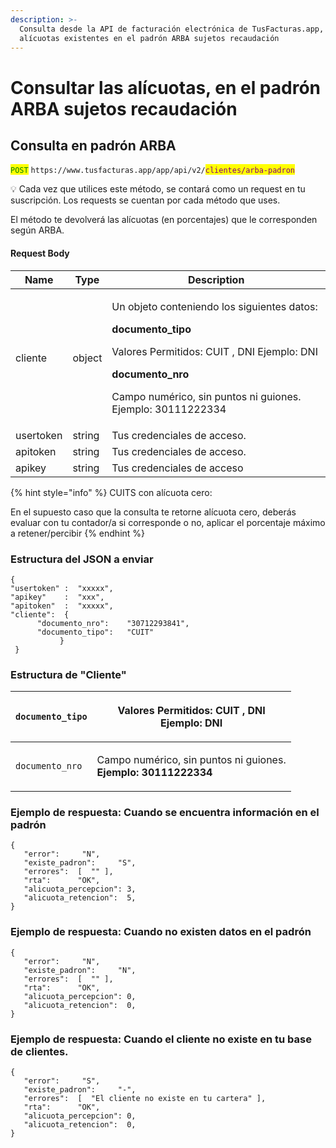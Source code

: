 ```yaml
---
description: >-
  Consulta desde la API de facturación electrónica de TusFacturas.app, las
  alícuotas existentes en el padrón ARBA sujetos recaudación
---
```


# Consultar las alícuotas, en el padrón ARBA sujetos recaudación

## Consulta en padrón ARBA

<mark style="color:green;">`POST`</mark> `https://www.tusfacturas.app/app/api/v2/`<mark style="color:purple;">`clientes/arba-padron`</mark>

💡 Cada vez que utilices este método, se contará como un request en tu suscripción. Los requests se cuentan por cada método que uses.

El método te devolverá las alícuotas (en porcentajes) que le corresponden según ARBA.

#### Request Body

| Name      | Type   | Description                                                                                                                                                                                                                                       |
| --------- | ------ | ------------------------------------------------------------------------------------------------------------------------------------------------------------------------------------------------------------------------------------------------- |
| cliente   | object | <p>Un objeto conteniendo los siguientes datos:</p><p><strong>documento_tipo</strong></p><p>Valores Permitidos: CUIT , DNI Ejemplo: DNI</p><p><strong>documento_nro</strong></p><p>Campo numérico, sin puntos ni guiones. Ejemplo: 30111222334</p> |
| usertoken | string | Tus credenciales de acceso.                                                                                                                                                                                                                       |
| apitoken  | string | Tus credenciales de acceso.                                                                                                                                                                                                                       |
| apikey    | string | Tus credenciales de acceso                                                                                                                                                                                                                        |

{% hint style="info" %}
CUITS con alícuota cero:

En el supuesto caso que la consulta te retorne alícuota cero, deberás evaluar con tu contador/a si corresponde o no, aplicar el porcentaje máximo a retener/percibir
{% endhint %}

### Estructura del JSON a enviar

```
{
"usertoken" :  "xxxxx",
"apikey"    :  "xxx",
"apitoken"  :  "xxxxx",
"cliente":  {                
      "documento_nro":    "30712293841",
      "documento_tipo":   "CUIT"        
           }
 }
```

### Estructura de "Cliente"

| `documento_tipo` | <p>Valores Permitidos: <strong>CUIT , DNI</strong><br><strong>Ejemplo: DNI</strong></p> |
| ---------------- | --------------------------------------------------------------------------------------- |
| `documento_nro`  | <p>Campo numérico, sin puntos ni guiones.<br><strong>Ejemplo: 30111222334</strong></p>  |

### Ejemplo de respuesta: Cuando se encuentra información en el padrón

```
{
   "error":     "N",
   "existe_padron":     "S",
   "errores":  [  "" ],
   "rta":      "OK",
   "alicuota_percepcion": 3,
   "alicuota_retencion":  5,
}
```

### Ejemplo de respuesta: Cuando no existen datos en el padrón

```
{
   "error":     "N",
   "existe_padron":     "N",
   "errores":  [  "" ],
   "rta":      "OK",
   "alicuota_percepcion": 0,
   "alicuota_retencion":  0,
}
```

### Ejemplo de respuesta: Cuando el cliente no existe en tu base de clientes.

```
{
   "error":     "S",
   "existe_padron":     "-",
   "errores":  [  "El cliente no existe en tu cartera" ],
   "rta":      "OK",
   "alicuota_percepcion": 0,
   "alicuota_retencion":  0,
}
```
